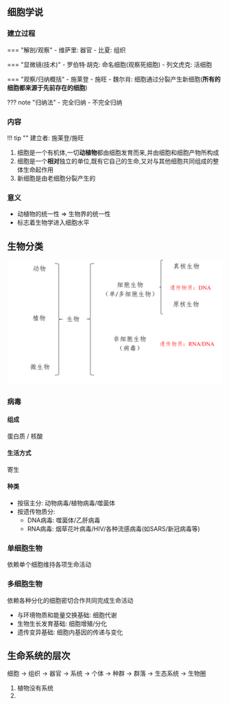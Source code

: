 ## 细胞学说

### 建立过程

=== "解剖/观察"
    - 维萨里: 器官
    - 比夏: 组织

=== "显微镜(技术)"
    - 罗伯特·胡克: 命名细胞(观察死细胞)
    - 列文虎克: 活细胞

=== "观察/归纳概括"
    - 施莱登
    - 施旺
    - 魏尔肖: 细胞通过分裂产生新细胞(**所有的细胞都来源于先前存在的细胞**)

??? note "归纳法"
    - 完全归纳
    - 不完全归纳

### 内容

!!! tip ""
    建立者: 施莱登/施旺

1. 细胞是一个有机体,一切**动植物**都由细胞发育而来,并由细胞和细胞产物所构成
2. 细胞是一个**相对**独立的单位,既有它自己的生命,又对与其他细胞共同组成的整体生命起作用
3. 新细胞是由老细胞分裂产生的

### 意义

- 动植物的统一性 $\Longrightarrow$ 生物界的统一性
- 标志着生物学进入细胞水平

## 生物分类

![](src/1.png)

### 病毒

#### 组成

蛋白质 / 核酸

#### 生活方式

寄生

#### 种类

- 按宿主分: 动物病毒/植物病毒/噬菌体
- 按遗传物质分: 
    * DNA病毒: 噬菌体/乙肝病毒
    * RNA病毒: 烟草花叶病毒/HIV/各种流感病毒(如SARS/新冠病毒等)

### 单细胞生物

依赖单个细胞维持各项生命活动

### 多细胞生物

依赖各种分化的细胞密切合作共同完成生命活动

- 与环境物质和能量交换基础: 细胞代谢
- 生物生长发育基础: 细胞增殖/分化
- 遗传变异基础: 细胞内基因的传递与变化


## 生命系统的层次

细胞 $\rightarrow$ 组织 $\rightarrow$ 器官 $\rightarrow$ 系统 $\rightarrow$ 个体 $\rightarrow$ 种群 $\rightarrow$ 群落 $\rightarrow$ 生态系统 $\rightarrow$ 生物圈

1. 植物没有系统
2. 